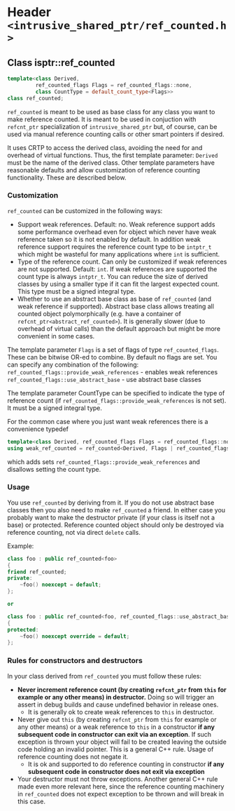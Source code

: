 # Header `<intrusive_shared_ptr/ref_counted.h>`

## Class isptr::ref_counted

```cpp
template<class Derived, 
         ref_counted_flags Flags = ref_counted_flags::none, 
         class CountType = default_count_type<Flags>>
class ref_counted;
```

`ref_counted` is meant to be used as base class for any class you want to make reference counted.
It is meant to be used in conjuction with `refcnt_ptr` specialization of `intrusive_shared_ptr` but,
of course, can be used via manual reference counting calls or other smart pointers if desired.

It uses CRTP to access the derived class, avoiding the need for and overhead of virtual functions.
Thus, the first template parameter: `Derived` must be the name of the derived class. Other template
parameters have reasonable defaults and allow customization of reference counting functionality. 
These are described below.


### Customization

`ref_counted` can be customized in the following ways:

* Support weak references. Default: no. Weak reference support adds some performance overhead even for object which never have weak reference taken so it is not enabled by default. In addition weak reference support requires the reference count type to be `intptr_t` which might be wasteful for many applications where `int` is sufficient.
* Type of the reference count. Can only be customized if weak references are not supported. Default: `int`. If weak references are supported the count type is always `intptr_t`. You can reduce the size of derived classes by using a smaller type if it can fit the largest expected count. This type must be a signed integral type.
* Whether to use an abstract base class as base of `ref_counted` (and weak reference if supported). Abstract base class allows treating all counted object polymorphically (e.g. have a container of `refcnt_ptr<abstract_ref_counted>`). It is generally slower (due to overhead of virtual calls) than the default approach but might be more convenient in some cases.

The template parameter `Flags` is a set of flags of type `ref_counted_flags`. These can be bitwise OR-ed to combine.
By default no flags are set. You can specify any combination of the following:
`ref_counted_flags::provide_weak_references` - enables weak references
`ref_counted_flags::use_abstract_base` - use abstract base classes

The template parameter CountType can be specified to indicate the type of reference count (if `ref_counted_flags::provide_weak_references` is not set). It must be a signed integral type.

For the common case where you just want weak references there is a convenience typedef 

```cpp
template<class Derived, ref_counted_flags Flags = ref_counted_flags::none>
using weak_ref_counted = ref_counted<Derived, Flags | ref_counted_flags::provide_weak_references>;
```

which adds sets `ref_counted_flags::provide_weak_references` and disallows setting the count type.

### Usage

You use `ref_counted` by deriving from it. If you do not use abstract base classes then you also need to make `ref_counted` a friend.
In either case you probably want to make the destructor private (if your class is itself not a base) or protected. Reference counted object should only be destroyed via reference counting, not via direct `delete` calls.

Example:

```cpp
class foo : public ref_counted<foo>
{
friend ref_counted;
private:
    ~foo() noexcept = default;
};

or

class foo : public ref_counted<foo, ref_counted_flags::use_abstract_base>
{
protected:
    ~foo() noexcept override = default;
};

```

### Rules for constructors and destructors

In your class derived from `ref_counted` you must follow these rules:

- **Never increment reference count (by creating `refcnt_ptr` from `this` for example or any other means) in destructor.** Doing so will trigger an assert in debug builds and cause undefined behavior in release ones.
  - It is generally ok to create weak references to `this` in destructor.
- Never give out `this` (by creating `refcnt_ptr` from `this` for example or any other means) or a weak reference to `this` in a constructor **if any subsequent code in constructor can exit via an exception**. If such exception is thrown your object will fail to be created leaving the outside code holding an invalid pointer. This is a general C++ rule. Usage of reference counting does not negate it.
  - It is ok and supported to do reference counting in constructor **if any subsequent code in constructor does not exit via exception**
- Your destructor must not throw exceptions. Another general C++ rule made even more relevant here, since the reference counting machinery in `ref_counted` does not expect exception to be thrown and will break in this case.



